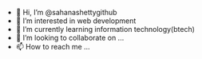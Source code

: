 - 👋 Hi, I’m @sahanashettygithub
- 👀 I’m interested in web development
- 🌱 I’m currently learning information technology(btech)
- 💞️ I’m looking to collaborate on ...
- 📫 How to reach me ...

<!---
sahanashettygithub/sahanashettygithub is a ✨ special ✨ repository because its `README.md` (this file) appears on your GitHub profile.
You can click the Preview link to take a look at your changes.
--->
